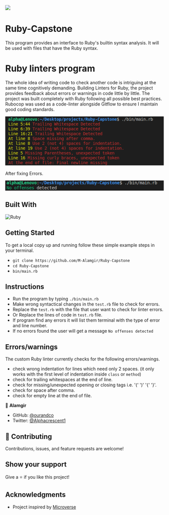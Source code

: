 ![](https://img.shields.io/badge/Microverse-blueviolet)

# Ruby-Capstone

This program provides an interface to Ruby's builtin syntax analysis. It will be used with files that have the Ruby syntax.

# Ruby linters program

The whole idea of writing code to check another code is intriguing at the same time cognitively demanding. Building Linters for Ruby, the project provides feedback about errors or warnings in code little by little. The project was built completely with Ruby following all possible best practices. Rubocop was used as a code-linter alongside Gitflow to ensure I maintain good coding standards.

![Screenshot](/img/img.png)

After fixing Errors.

![Screenshot](/img/img-2.png)

## Built With

![Ruby](https://img.shields.io/badge/ruby-%23CC342D.svg?&style=for-the-badge&logo=ruby&logoColor=white)

## Getting Started

To get a local copy up and running follow these simple example steps in your terminal.

- `git clone https://github.com/M-Alamgir/Ruby-Capstone`
- `cd Ruby-Capstone`
- `bin/main.rb`

## Instructions

- Run the program by typing `./bin/main.rb`
- Make wrong syntactical changes in the `test.rb` file to check for errors.
- Replace the `test.rb` with the file that user want to check for linter errors.
- Or Replace the lines of code in `test.rb` file.
- If program find any errors it will list them terminal with the type of error and line number.
- If no errors found the user will get a message `No offenses detected`

## Errors/warnings

The custom Ruby linter currently checks for the following errors/warnings.
- check wrong indentation for lines which need only 2 spaces. 
  (it only works with the first level of indentation inside `class` or `method`)
- check for trailing whitespaces at the end of line.
- check for missing/unexpected opening or closing tags  i.e. '(' ')' '{' '}'.
- check for space after comma.
- check for empty line at the end of file.

👤 **Alamgir**

- GitHub: [@ourandco](https://github.com/ourandco)
- Twitter: [@Alphacrescent1](https://twitter.com/Alphacrescent1)

## 🤝 Contributing

Contributions, issues, and feature requests are welcome!

## Show your support

Give a ⭐️ if you like this project!

## Acknowledgments

- Project inspired by [Microverse](https://www.microverse.org)